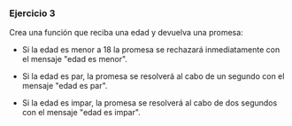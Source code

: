 ### Ejercicio 3

Crea una función que reciba una edad y devuelva una promesa:

- Si la edad es menor a 18 la promesa se rechazará inmediatamente con el mensaje "edad es menor".

* Si la edad es par, la promesa se resolverá al cabo de un segundo con el mensaje "edad es par".

- Si la edad es impar, la promesa se resolverá al cabo de dos segundos con el mensaje "edad es impar".
